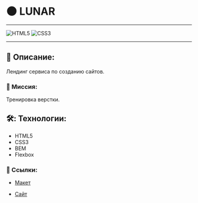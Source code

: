 # 🌑 LUNAR

---

![HTML5](https://img.shields.io/badge/-HTML5-e34f26?logo=html5&logoColor=white)
![CSS3](https://img.shields.io/badge/-CSS3-1572b6?logo=css3&logoColor=white)

---

## 📖 Описание:

Лендинг сервиса по созданию сайтов.

### 🎯 Миссия:

Тренировка верстки.

## 🛠️: Технологии:

* HTML5
* CSS3
* BEM
* Flexbox

### 🔗 Ссылки:

* [Макет](https://www.figma.com/file/WHXJQ77dMEq75wZI32bSHJ/LUNAR?type=design&node-id=0-1&mode=design) 


* [Сайт](https://leshafun.github.io/LUNAR/) 
